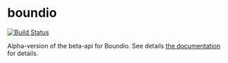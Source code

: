 # boundio

[![Build Status](https://secure.travis-ci.org/[YOUR_GITHUB_USERNAME]/[YOUR_PROJECT_NAME].png)](http://travis-ci.org/pwim/boundio)

Alpha-version of the beta-api for Boundio.  See details [the documentation](http://www.doorkeeperhq.com/developer/boundio-ruby-gem) for details.
